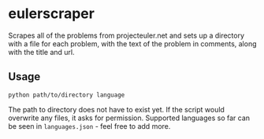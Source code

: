 # eulerscraper

Scrapes all of the problems from projecteuler.net and sets up a 
directory with a file for each problem, with the text of the problem in
comments, along with the title and url.

## Usage

    python path/to/directory language
    
The path to directory does not have to exist yet. If the script would
overwrite any files, it asks for permission. Supported languages so far 
can be seen in `languages.json` - feel free to add more.